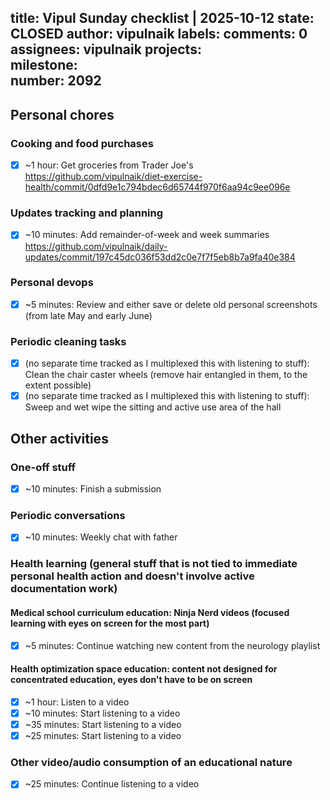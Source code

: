 title:	Vipul Sunday checklist | 2025-10-12
state:	CLOSED
author:	vipulnaik
labels:	
comments:	0
assignees:	vipulnaik
projects:	
milestone:	
number:	2092
--
## Personal chores

### Cooking and food purchases

- [x] ~1 hour: Get groceries from Trader Joe's https://github.com/vipulnaik/diet-exercise-health/commit/0dfd9e1c794bdec6d65744f970f6aa94c9ee096e

### Updates tracking and planning

- [x] ~10 minutes: Add remainder-of-week and week summaries https://github.com/vipulnaik/daily-updates/commit/197c45dc036f53dd2c0e7f7f5eb8b7a9fa40e384

### Personal devops

- [x] ~5 minutes: Review and either save or delete old personal screenshots (from late May and early June)

### Periodic cleaning tasks

- [x] (no separate time tracked as I multiplexed this with listening to stuff): Clean the chair caster wheels (remove hair entangled in them, to the extent possible)
- [x] (no separate time tracked as I multiplexed this with listening to stuff): Sweep and wet wipe the sitting and active use area of the hall

## Other activities

### One-off stuff

- [x] ~10 minutes: Finish a submission

### Periodic conversations

- [x] ~10 minutes: Weekly chat with father

### Health learning (general stuff that is not tied to immediate personal health action and doesn't involve active documentation work)

#### Medical school curriculum education: Ninja Nerd videos (focused learning with eyes on screen for the most part)

- [x] ~5 minutes: Continue watching new content from the neurology playlist

#### Health optimization space education: content not designed for concentrated education, eyes don't have to be on screen

- [x] ~1 hour: Listen to a video
- [x] ~10 minutes: Start listening to a video
- [x] ~35 minutes: Start listening to a video
- [x] ~25 minutes: Start listening to a video

### Other video/audio consumption of an educational nature

- [x] ~25 minutes: Continue listening to a video
